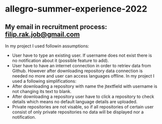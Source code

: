 # allegro-summer-experience-2022
My email in recruitment process: filip.rak.job@gmail.com
--
In my project I used followin assumptions:
- User have to type an existing user. If username does not exist there is no notification about it (possible feature to add).
- User have to have an internet connection in order to retriev data from Github. 
However after downloading repository data connection is needed no more and user can access languages offline.
In my project I used a following simplifications:
- After downloading a repository with name the jtextfield with username is not changing its text to blank.
- After downloading a repository user have to click a repository to check details which means no default language details are uploaded. 
- Private repositories are not visable, so if all repositories of certain user consist of only private repositories no data will be displayed nor a notification.
